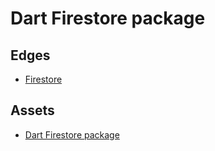 # Dart Firestore package

## Edges
- [Firestore](../solutions/solution_firestore.md)

## Assets
- [Dart Firestore package](https://pub.dev/packages/cloud_firestore)